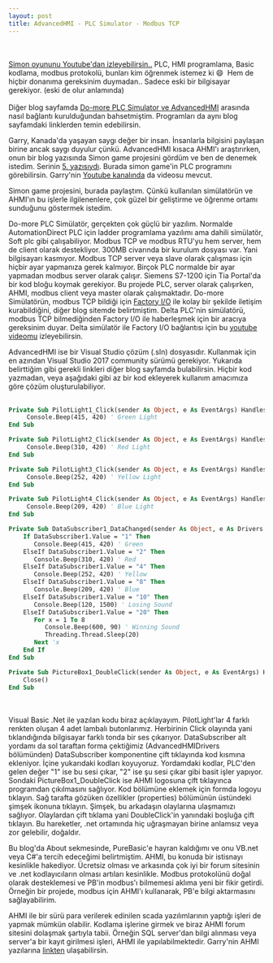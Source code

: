 ```yaml
---
layout: post
title: AdvancedHMI - PLC Simulator - Modbus TCP
---
```

<br><br>
[Simon oyununu Youtube'dan izleyebilirsin..](https://youtu.be/EesMmNoHW90) PLC, HMI programlama, Basic kodlama, modbus protokolü, bunları kim öğrenmek istemez ki 😄&nbsp; Hem de hiçbir donanıma gereksinim duymadan.. Sadece eski bir bilgisayar gerekiyor. (eski de olur anlamında)
<br><br>
Diğer blog sayfamda [Do-more PLC Simulator ve AdvancedHMI](https://erolcum.blogspot.com/2023/04/do-more-simulator-advancedhmi-baglants.html) arasında nasıl bağlantı kurulduğundan bahsetmiştim. Programları da aynı blog sayfamdaki linklerden temin edebilirsin.

Garry, Kanada'da yaşayan saygı değer bir insan. İnsanlarla bilgisini paylaşan birine ancak saygı duyulur çünkü. AdvancedHMI kısaca AHMI'ı araştırırken, onun bir blog yazısında Simon game projesini gördüm ve ben de denemek istedim. Serinin [5. yazısıydı](https://accautomation.ca/building-a-plc-program-that-you-can-be-proud-of-part-5/). Burada simon game'in PLC programını görebilirsin. Garry'nin [Youtube kanalında](https://www.youtube.com/watch?v=CHWee7V1ccE) da videosu mevcut.

Simon game projesini, burada paylaştım. Çünkü kullanılan simülatörün ve AHMI'ın bu işlerle ilgilenenlere, çok güzel bir geliştirme ve öğrenme ortamı sunduğunu göstermek istedim. 

Do-more PLC Simülatör, gerçekten çok güçlü bir yazılım. Normalde AutomationDirect PLC için ladder programlama yazılımı ama dahili simülatör, Soft plc gibi çalışabiliyor. Modbus TCP ve modbus RTU'yu hem server, hem de client olarak destekliyor. 300MB civarında bir kurulum dosyası var. Yani bilgisayarı kasmıyor. Modbus TCP server veya slave olarak çalışması için hiçbir ayar yapmanıza gerek kalmıyor. Birçok PLC normalde bir ayar yapmadan modbus server olarak çalışır. Siemens S7-1200 için Tia Portal'da bir kod bloğu koymak gerekiyor. Bu projede PLC, server olarak çalışırken, AHMI, modbus client veya master olarak çalışmaktadır. Do-more Simülatörün, modbus TCP bildiği için [Factory I/O](https://erolcum.blogspot.com/2023/04/do-more-simulator-factory-io-baglants.html) ile kolay bir şekilde iletişim kurabildiğini, diğer blog sitemde belirtmiştim. Delta PLC'nin simülatörü, modbus TCP bilmediğinden Factory I/O ile haberleşmek için bir aracıya gereksinim duyar. Delta simülatör ile Factory I/O bağlantısı için bu [youtube videomu](https://youtube.com/watch?v=4DrlAdk6sLA) izleyebilirsin. 

AdvancedHMI ise bir Visual Studio çözüm (.sln) dosyasıdır. Kullanmak için en azından Visual Studio 2017 community sürümü gerekiyor. Yukarıda belirttiğim gibi gerekli linkleri diğer blog sayfamda bulabilirsin. Hiçbir kod yazmadan, veya aşağıdaki gibi az bir kod ekleyerek kullanım amacımıza göre çözüm oluşturulabiliyor. 
<br><br>

```vb
Private Sub PilotLight1_Click(sender As Object, e As EventArgs) Handles PilotLight1.Click 
     Console.Beep(415, 420) ' Green Light
End Sub

Private Sub PilotLight2_Click(sender As Object, e As EventArgs) Handles PilotLight2.Click 
     Console.Beep(310, 420) ' Red Light
End Sub

Private Sub PilotLight3_Click(sender As Object, e As EventArgs) Handles PilotLight3.Click 
     Console.Beep(252, 420) ' Yellow Light
End Sub

Private Sub PilotLight4_Click(sender As Object, e As EventArgs) Handles PilotLight4.Click 
     Console.Beep(209, 420) ' Blue Light
End Sub

Private Sub DataSubscriber1_DataChanged(sender As Object, e As Drivers.Common.PlcComEventArgs) Handles DataSubscriber1.DataChanged
    If DataSubscriber1.Value = "1" Then
       Console.Beep(415, 420) ' Green
    ElseIf DataSubscriber1.Value = "2" Then
       Console.Beep(310, 420) ' Red
    ElseIf DataSubscriber1.Value = "4" Then
       Console.Beep(252, 420) ' Yellow
    ElseIf DataSubscriber1.Value = "8" Then
       Console.Beep(209, 420) ' Blue
    ElseIf DataSubscriber1.Value = "10" Then
       Console.Beep(120, 1500) ' Losing Sound
    ElseIf DataSubscriber1.Value = "20" Then
       For x = 1 To 8
          Console.Beep(600, 90) ' Winning Sound
          Threading.Thread.Sleep(20)
       Next 'x
    End If
End Sub

Private Sub PictureBox1_DoubleClick(sender As Object, e As EventArgs) Handles PictureBox1.DoubleClick
    Close()
End Sub
```
<br><br>
Visual Basic .Net ile yazılan kodu biraz açıklayayım. PilotLight'lar 4 farklı renkten oluşan 4 adet lambalı butonlarımız. Herbirinin Click olayında yani tıklandığında bilgisayar farklı tonda bir ses çıkarıyor. DataSubscriber alt yordamı da sol taraftan forma çektiğimiz (AdvancedHMIDrivers bölümünden) DataSubscriber komponentine çift tıklayında kod kısmına ekleniyor. İçine yukarıdaki kodları koyuyoruz. Yordamdaki kodlar, PLC'den gelen değer "1" ise bu sesi çıkar, "2" ise şu sesi çıkar gibi basit işler yapıyor. Sondaki PictureBox1_DoubleClick ise AHMI logosuna çift tıklayınca programdan çıkılmasını sağlıyor. Kod bölümüne eklemek için formda logoyu tıklayın. Sağ tarafta gözüken özellikler (properties) bölümünün üstündeki şimşek ikonuna tıklayın. Şimşek, bu arkadaşın olaylarına ulaşmamızı sağlıyor. Olaylardan çift tıklama yani DoubleClick'in yanındaki boşluğa çift tıklayın. Bu hareketler, .net ortamında hiç uğraşmayan birine anlamsız veya zor gelebilir, doğaldır.

Bu blog'da About sekmesinde, PureBasic'e hayran kaldığımı ve onu VB.net veya C#'a tercih edeceğimi belirtmiştim. AHMI, bu konuda bir istisnayı kesinlikle hakediyor. Ücretsiz olması ve arkasında çok iyi bir forum sitesinin ve .net kodlayıcıların olması artıları kesinlikle. Modbus protokolünü doğal olarak desteklemesi ve PB'in modbus'ı bilmemesi aklıma yeni bir fikir getirdi. Örneğin bir projede, modbus için AHMI'ı kullanarak, PB'e bilgi aktarmasını sağlayabilirim. 

AHMI ile bir sürü para verilerek edinilen scada yazılımlarının yaptığı işleri de yapmak mümkün olabilir. Kodlama işlerine girmek ve biraz AHMI forum sitesini dolaşmak şartıyla tabii. Örneğin SQL server'dan bilgi alınması veya server'a bir kayıt girilmesi işleri, AHMI ile yapılabilmektedir. Garry'nin AHMI yazılarına [linkten](https://accautomation.ca/category/hmi/advancedhmi/) ulaşabilirsin.

<br><br>
<br><br>

